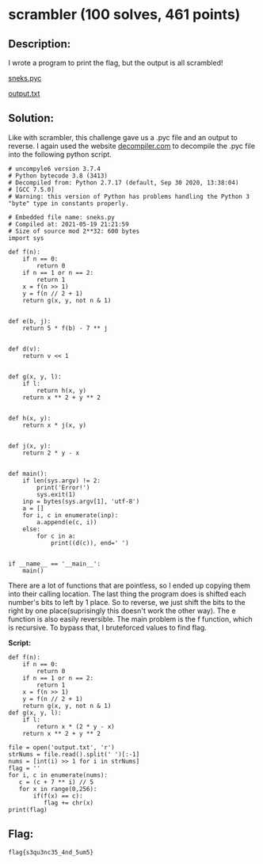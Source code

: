 # scrambler (100 solves, 461 points)

## Description:
I wrote a program to print the flag, but the output is all scrambled!

[sneks.pyc](sneks.pyc)

[output.txt](output.txt)

## Solution:
Like with scrambler, this challenge gave us a .pyc file and an output to reverse. I again used the website [decompiler.com](https://www.decompiler.com/) to decompile the .pyc file into the following python script.

```python3
# uncompyle6 version 3.7.4
# Python bytecode 3.8 (3413)
# Decompiled from: Python 2.7.17 (default, Sep 30 2020, 13:38:04) 
# [GCC 7.5.0]
# Warning: this version of Python has problems handling the Python 3 "byte" type in constants properly.

# Embedded file name: sneks.py
# Compiled at: 2021-05-19 21:21:59
# Size of source mod 2**32: 600 bytes
import sys

def f(n):
    if n == 0:
        return 0
    if n == 1 or n == 2:
        return 1
    x = f(n >> 1)
    y = f(n // 2 + 1)
    return g(x, y, not n & 1)


def e(b, j):
    return 5 * f(b) - 7 ** j


def d(v):
    return v << 1


def g(x, y, l):
    if l:
        return h(x, y)
    return x ** 2 + y ** 2


def h(x, y):
    return x * j(x, y)


def j(x, y):
    return 2 * y - x


def main():
    if len(sys.argv) != 2:
        print('Error!')
        sys.exit(1)
    inp = bytes(sys.argv[1], 'utf-8')
    a = []
    for i, c in enumerate(inp):
        a.append(e(c, i))
    else:
        for c in a:
            print((d(c)), end=' ')


if __name__ == '__main__':
    main()
```
There are a lot of functions that are pointless, so I ended up copying them into their calling location. The last thing the program does is shifted each number's bits to left by 1 place. So to reverse, we just shift the bits to the right by one place(suprisingly this doesn't work the other way). The e function is also easily reversible. The main problem is the f function, which is recursive. To bypass that, I bruteforced values to find flag.

**Script:**
```python3
def f(n):
    if n == 0:
        return 0
    if n == 1 or n == 2:
        return 1
    x = f(n >> 1)
    y = f(n // 2 + 1)
    return g(x, y, not n & 1)
def g(x, y, l):
    if l:
        return x * (2 * y - x)
    return x ** 2 + y ** 2

file = open('output.txt', 'r')
strNums = file.read().split(' ')[:-1]
nums = [int(i) >> 1 for i in strNums]
flag = ''
for i, c in enumerate(nums):
   c = (c + 7 ** i) // 5
   for x in range(0,256):
       if(f(x) == c):
          flag += chr(x)
print(flag)
```
## Flag:
`flag{s3qu3nc35_4nd_5um5}`
